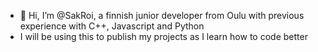 - 👋 Hi, I’m @SakRoi, a finnish junior developer from Oulu with previous experience with C++, Javascript and Python
- I will be using this to publish my projects as I learn how to code better
